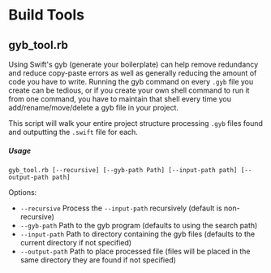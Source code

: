 # Build Tools
## gyb_tool.rb
Using Swift's gyb (generate your boilerplate) can help remove redundancy and reduce copy-paste errors as well as generally reducing the amount of code you have to write.  Running the gyb command on every `.gyb` file you create can be tedious, or if you create your own shell command to run it from one command, you have to maintain that shell every time you add/rename/move/delete a gyb file in your project.  

This script will walk your entire project structure processing `.gyb` files found and outputting the `.swift` file for each.

##### Usage

```
gyb_tool.rb [--recursive] [--gyb-path Path] [--input-path path] [--output-path path]
```

Options:
  * `--recursive`   Process the `--input-path` recursively (default is non-recursive)
  * `--gyb-path`    Path to the gyb program (defaults to using the search path)
  * `--input-path`  Path to directory containing the gyb files (defaults to the current directory if not specified)
  * `--output-path` Path to place processed file (files will be placed in the same directory they are found if not specified)

